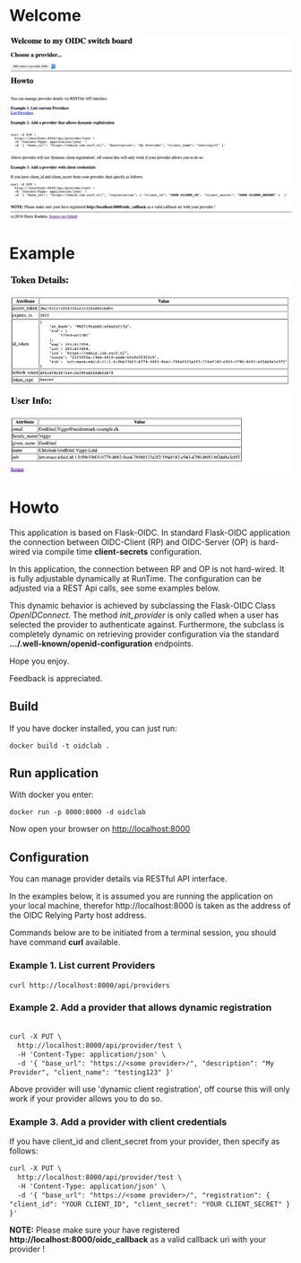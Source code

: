 # Welcome

![Cover](images/welcome.png#center)

# Example

![Cover](images/example.png#center)

# Howto


This application is based on Flask-OIDC. In standard Flask-OIDC application the connection between OIDC-Client (RP) and OIDC-Server (OP) is hard-wired via compile time **client-secrets** configuration. 

In this application, the connection between RP and OP is not hard-wired. It is fully adjustable dynamically at RunTime. The configuration can be adjusted via a REST Api calls, see some examples below.

This dynamic behavior is achieved by subclassing the Flask-OIDC Class *OpenIDConnect*. The method *init_provider* is only called when a user has selected the provider to authenticate against.
Furthermore, the subclass is completely dynamic on retrieving provider configuration via the standard **.../.well-known/openid-configuration** endpoints.

Hope you enjoy.

Feedback is appreciated.

## Build

If you have docker installed, you can just run:

```
docker build -t oidclab .
```

## Run application

With docker you enter:

```
docker run -p 8000:8000 -d oidclab
```

Now open your browser on [http://localhost:8000](http://localhost:8000)

## Configuration

You can manage provider details via RESTful API interface.

In the examples below, it is assumed you are running the application on your local machine, therefor http://localhost:8000 is taken as the address of the OIDC Relying Party host address.

Commands below are to be initiated from a terminal session, you should have command **curl** available.

### Example 1. List current Providers

```
curl http://localhost:8000/api/providers
```

### Example 2. Add a provider that allows dynamic registration

```

curl -X PUT \
  http://localhost:8000/api/provider/test \
  -H 'Content-Type: application/json' \
  -d '{ "base_url": "https://<some provider>/", "description": "My Provider", "client_name": "testing123" }'
```


Above provider will use 'dynamic client registration', off course this will only work if your provider allows you to do so.

### Example 3. Add a provider with client credentials

If you have client_id and client_secret from your provider, then specify as follows:

```
curl -X PUT \
  http://localhost:8000/api/provider/test \
  -H 'Content-Type: application/json' \
  -d '{ "base_url": "https://<some provider>/", "registration": { "client_id": "YOUR CLIENT_ID", "client_secret": "YOUR CLIENT_SECRET" }  }'
```


**NOTE:** Please make sure your have registered **http://localhost:8000/oidc_callback** as a valid callback uri with your provider !
